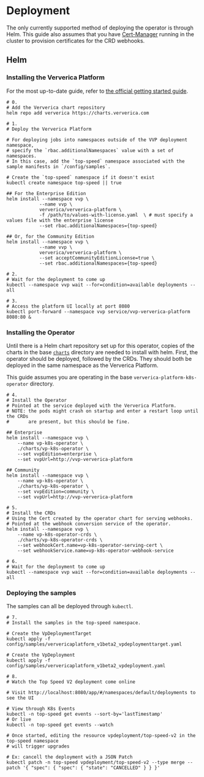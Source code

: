 # Deployment

The only currently supported method of deploying the operator
is through Helm. This guide also assumes that you have [Cert-Manager](https://cert-manager.io/)
running in the cluster to provision certificates for the CRD webhooks.

## Helm

### Installing the Ververica Platform

For the most up-to-date guide, refer to [the official getting started guide](https://www.ververica.com/getting-started).

```shell
# 0.
# Add the Ververica chart repository
helm repo add ververica https://charts.ververica.com

# 1. 
# Deploy the Ververica Platform

# For deploying jobs into namespaces outside of the VVP deployment namespace,
# specify the `rbac.additionalNamespaces` value with a set of namespaces.
# In this case, add the `top-speed` namespace associated with the sample manifests in `/config/samples`.

# Create the `top-speed` namespace if it doesn't exist
kubectl create namespace top-speed || true 

## For the Enterprise Edition
helm install --namespace vvp \
            --name vvp \
            ververica/ververica-platform \
            -f /path/to/values-with-license.yaml  \ # must specify a values file with the enterprise license
            --set rbac.additionalNamespaces={top-speed}

## Or, for the Community Edition
helm install --namespace vvp \
            --name vvp \
            ververica/ververica-platform \
            --set acceptCommunityEditionLicense=true \
            --set rbac.additionalNamespaces={top-speed}

# 2. 
# Wait for the deployment to come up
kubectl --namespace vvp wait --for=condition=available deployments --all

# 3. 
# Access the platform UI locally at port 8080
kubectl port-forward --namespace vvp service/vvp-ververica-platform 8080:80 &
```

### Installing the Operator

Until there is a Helm chart repository set up for this operator, copies of the charts
in the base [`charts`](../../charts) directory are needed to install with helm.
First, the operator should be deployed, followed by the CRDs. They should both be deployed
in the same namespace as the Ververica Platform.

This guide assumes you are operating in the base `ververica-platform-k8s-operator` directory.

```shell
# 4. 
# Install the Operator 
# Pointed at the service deployed with the Ververica Platform.
# NOTE: the pods might crash on startup and enter a restart loop until the CRDs
#       are present, but this should be fine. 

## Enterprise
helm install --namespace vvp \
    --name vp-k8s-operator \
    ./charts/vp-k8s-operator \
    --set vvpEdition=enterprise \
    --set vvpUrl=http://vvp-ververica-platform

## Community
helm install --namespace vvp \
    --name vp-k8s-operator \
    ./charts/vp-k8s-operator \
    --set vvpEdition=community \
    --set vvpUrl=http://vvp-ververica-platform

# 5. 
# Install the CRDs
# Using the Cert created by the operator chart for serving webhooks.
# Pointed at the webhook conversion service of the operator.
helm install --namespace vvp \
    --name vp-k8s-operator-crds \
    ./charts/vp-k8s-operator-crds \
    --set webhookCert.name=vp-k8s-operator-serving-cert \
    --set webhookService.name=vp-k8s-operator-webhook-service

# 6. 
# Wait for the deployment to come up
kubectl --namespace vvp wait --for=condition=available deployments --all
```

### Deploying the samples

The samples can all be deployed through `kubectl`.

```shell
# 7. 
# Install the samples in the top-speed namespace.

# Create the VpDeploymentTarget
kubectl apply -f config/samples/ververicaplatform_v1beta2_vpdeploymenttarget.yaml

# Create the VpDeployment
kubectl apply -f config/samples/ververicaplatform_v1beta2_vpdeployment.yaml

# 8. 
# Watch the Top Speed V2 deployment come online

# Visit http://localhost:8080/app/#/namespaces/default/deployments to see the UI

# View through K8s Events
kubectl -n top-speed get events --sort-by='lastTimestamp'
# Or live
kubectl -n top-speed get events --watch

# Once started, editing the resource vpdeployment/top-speed-v2 in the top-speed namespace
# will trigger upgrades

# Ex: cancell the deployment with a JSON Patch
kubectl patch -n top-speed vpdeployment/top-speed-v2 --type merge --patch '{ "spec": { "spec": { "state": "CANCELLED" } } }'
```
